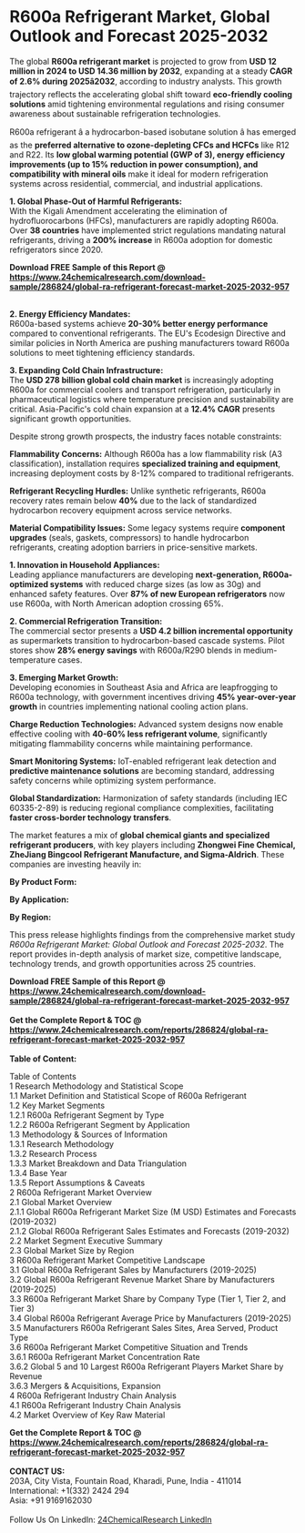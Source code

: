 <h1>R600a Refrigerant Market, Global Outlook and Forecast 2025-2032</h1><p>The global <strong>R600a refrigerant market</strong> is projected to grow from <strong>USD 12 million in 2024 to USD 14.36 million by 2032</strong>, expanding at a steady <strong>CAGR of 2.6% during 2025â2032</strong>, according to industry analysts. This growth trajectory reflects the accelerating global shift toward <strong>eco-friendly cooling solutions</strong> amid tightening environmental regulations and rising consumer awareness about sustainable refrigeration technologies.</p><p>R600a refrigerant â a hydrocarbon-based isobutane solution â has emerged as the <strong>preferred alternative to ozone-depleting CFCs and HCFCs</strong> like R12 and R22. Its <strong>low global warming potential (GWP of 3), energy efficiency improvements (up to 15% reduction in power consumption), and compatibility with mineral oils</strong> make it ideal for modern refrigeration systems across residential, commercial, and industrial applications.</p><p><strong>1. Global Phase-Out of Harmful Refrigerants:</strong><br>
With the Kigali Amendment accelerating the elimination of hydrofluorocarbons (HFCs), manufacturers are rapidly adopting R600a. Over <strong>38 countries</strong> have implemented strict regulations mandating natural refrigerants, driving a <strong>200% increase</strong> in R600a adoption for domestic refrigerators since 2020.</p><div><b>Download FREE Sample of this Report @ 
            <a href="https://www.24chemicalresearch.com/download-sample/286824/global-ra-refrigerant-forecast-market-2025-2032-957">
            https://www.24chemicalresearch.com/download-sample/286824/global-ra-refrigerant-forecast-market-2025-2032-957</a></b></div><br><p><strong>2. Energy Efficiency Mandates:</strong><br>
R600a-based systems achieve <strong>20-30% better energy performance</strong> compared to conventional refrigerants. The EU's Ecodesign Directive and similar policies in North America are pushing manufacturers toward R600a solutions to meet tightening efficiency standards.</p><p><strong>3. Expanding Cold Chain Infrastructure:</strong><br>
The <strong>USD 278 billion global cold chain market</strong> is increasingly adopting R600a for commercial coolers and transport refrigeration, particularly in pharmaceutical logistics where temperature precision and sustainability are critical. Asia-Pacific's cold chain expansion at a <strong>12.4% CAGR</strong> presents significant growth opportunities.</p><p>Despite strong growth prospects, the industry faces notable constraints:</p><p><strong>Flammability Concerns:</strong> Although R600a has a low flammability risk (A3 classification), installation requires <strong>specialized training and equipment</strong>, increasing deployment costs by 8-12% compared to traditional refrigerants.</p><p><strong>Refrigerant Recycling Hurdles:</strong> Unlike synthetic refrigerants, R600a recovery rates remain below <strong>40%</strong> due to the lack of standardized hydrocarbon recovery equipment across service networks.</p><p><strong>Material Compatibility Issues:</strong> Some legacy systems require <strong>component upgrades</strong> (seals, gaskets, compressors) to handle hydrocarbon refrigerants, creating adoption barriers in price-sensitive markets.</p><p><strong>1. Innovation in Household Appliances:</strong><br>
Leading appliance manufacturers are developing <strong>next-generation, R600a-optimized systems</strong> with reduced charge sizes (as low as 30g) and enhanced safety features. Over <strong>87% of new European refrigerators</strong> now use R600a, with North American adoption crossing 65%.</p><p><strong>2. Commercial Refrigeration Transition:</strong><br>
The commercial sector presents a <strong>USD 4.2 billion incremental opportunity</strong> as supermarkets transition to hydrocarbon-based cascade systems. Pilot stores show <strong>28% energy savings</strong> with R600a/R290 blends in medium-temperature cases.</p><p><strong>3. Emerging Market Growth:</strong><br>
Developing economies in Southeast Asia and Africa are leapfrogging to R600a technology, with government incentives driving <strong>45% year-over-year growth</strong> in countries implementing national cooling action plans.</p><p><strong>Charge Reduction Technologies:</strong> Advanced system designs now enable effective cooling with <strong>40-60% less refrigerant volume</strong>, significantly mitigating flammability concerns while maintaining performance.</p><p><strong>Smart Monitoring Systems:</strong> IoT-enabled refrigerant leak detection and <strong>predictive maintenance solutions</strong> are becoming standard, addressing safety concerns while optimizing system performance.</p><p><strong>Global Standardization:</strong> Harmonization of safety standards (including IEC 60335-2-89) is reducing regional compliance complexities, facilitating <strong>faster cross-border technology transfers</strong>.</p><p>The market features a mix of <strong>global chemical giants and specialized refrigerant producers</strong>, with key players including <strong>Zhongwei Fine Chemical, ZheJiang Bingcool Refrigerant Manufacture, and Sigma-Aldrich</strong>. These companies are investing heavily in:</p><p><strong>By Product Form:</strong></p><p><strong>By Application:</strong></p><p><strong>By Region:</strong></p><p>This press release highlights findings from the comprehensive market study <em>R600a Refrigerant Market: Global Outlook and Forecast 2025-2032</em>. The report provides in-depth analysis of market size, competitive landscape, technology trends, and growth opportunities across 25 countries.</p><div><b>Download FREE Sample of this Report @ 
            <a href="https://www.24chemicalresearch.com/download-sample/286824/global-ra-refrigerant-forecast-market-2025-2032-957">
            https://www.24chemicalresearch.com/download-sample/286824/global-ra-refrigerant-forecast-market-2025-2032-957</a></b></div><br><div><b>Get the Complete Report & TOC @ 
            <a href="https://www.24chemicalresearch.com/reports/286824/global-ra-refrigerant-forecast-market-2025-2032-957">
            https://www.24chemicalresearch.com/reports/286824/global-ra-refrigerant-forecast-market-2025-2032-957</a></b></div><br>
            <b>Table of Content:</b><p>Table of Contents<br />
1 Research Methodology and Statistical Scope<br />
1.1 Market Definition and Statistical Scope of R600a Refrigerant<br />
1.2 Key Market Segments<br />
1.2.1 R600a Refrigerant Segment by Type<br />
1.2.2 R600a Refrigerant Segment by Application<br />
1.3 Methodology & Sources of Information<br />
1.3.1 Research Methodology<br />
1.3.2 Research Process<br />
1.3.3 Market Breakdown and Data Triangulation<br />
1.3.4 Base Year<br />
1.3.5 Report Assumptions & Caveats<br />
2 R600a Refrigerant Market Overview<br />
2.1 Global Market Overview<br />
2.1.1 Global R600a Refrigerant Market Size (M USD) Estimates and Forecasts (2019-2032)<br />
2.1.2 Global R600a Refrigerant Sales Estimates and Forecasts (2019-2032)<br />
2.2 Market Segment Executive Summary<br />
2.3 Global Market Size by Region<br />
3 R600a Refrigerant Market Competitive Landscape<br />
3.1 Global R600a Refrigerant Sales by Manufacturers (2019-2025)<br />
3.2 Global R600a Refrigerant Revenue Market Share by Manufacturers (2019-2025)<br />
3.3 R600a Refrigerant Market Share by Company Type (Tier 1, Tier 2, and Tier 3)<br />
3.4 Global R600a Refrigerant Average Price by Manufacturers (2019-2025)<br />
3.5 Manufacturers R600a Refrigerant Sales Sites, Area Served, Product Type<br />
3.6 R600a Refrigerant Market Competitive Situation and Trends<br />
3.6.1 R600a Refrigerant Market Concentration Rate<br />
3.6.2 Global 5 and 10 Largest R600a Refrigerant Players Market Share by Revenue<br />
3.6.3 Mergers & Acquisitions, Expansion<br />
4 R600a Refrigerant Industry Chain Analysis<br />
4.1 R600a Refrigerant Industry Chain Analysis<br />
4.2 Market Overview of Key Raw Material</p><div><b>Get the Complete Report & TOC @ 
            <a href="https://www.24chemicalresearch.com/reports/286824/global-ra-refrigerant-forecast-market-2025-2032-957">
            https://www.24chemicalresearch.com/reports/286824/global-ra-refrigerant-forecast-market-2025-2032-957</a></b></div><br><b>CONTACT US:</b><br>
            203A, City Vista, Fountain Road, Kharadi, Pune, India - 411014<br>
            International: +1(332) 2424 294<br>
            Asia: +91 9169162030 <br><br>
            Follow Us On LinkedIn: <a href="https://www.linkedin.com/company/24chemicalresearch/">24ChemicalResearch LinkedIn</a>